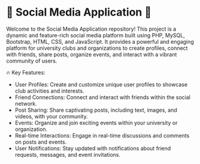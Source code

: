 # 📱 Social Media Application 📱

Welcome to the Social Media Application repository! This project is a dynamic and feature-rich social media platform built using PHP, MySQL, Bootstrap, HTML, CSS, and JavaScript. It provides a powerful and engaging platform for university clubs and organizations to create profiles, connect with friends, share posts, organize events, and interact with a vibrant community of users.

🔥 Key Features:
- User Profiles: Create and customize unique user profiles to showcase club activities and interests.
- Friend Connections: Connect and interact with friends within the social network.
- Post Sharing: Share captivating posts, including text, images, and videos, with your community.
- Events: Organize and join exciting events within your university or organization.
- Real-time Interactions: Engage in real-time discussions and comments on posts and events.
- User Notifications: Stay updated with notifications about friend requests, messages, and event invitations.

